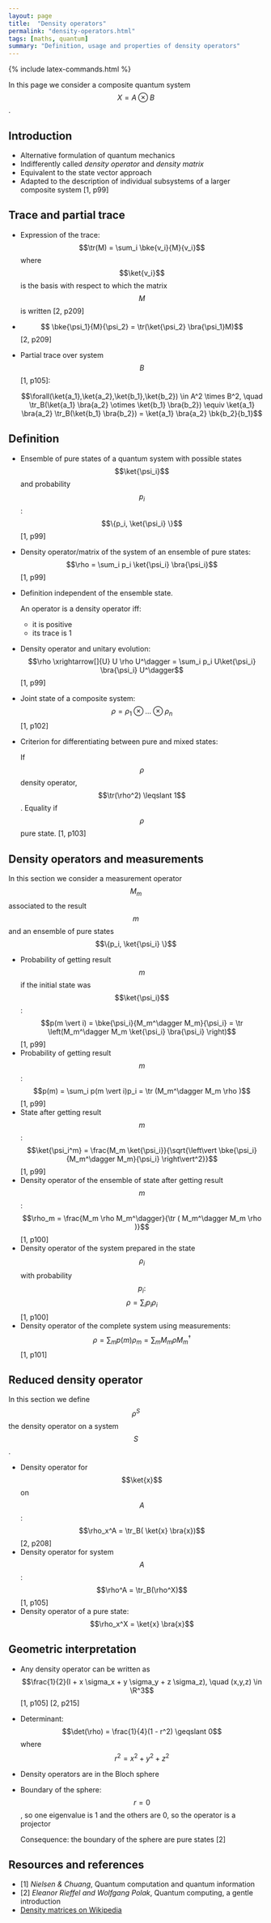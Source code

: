 ```yaml
---
layout: page
title:  "Density operators"
permalink: "density-operators.html"
tags: [maths, quantum]
summary: "Definition, usage and properties of density operators"
---
```

{% include latex-commands.html %}

In this page we consider a composite quantum system $$X = A \otimes B$$.


## Introduction
* Alternative formulation of quantum mechanics
* Indifferently called *density operator* and *density matrix*
* Equivalent to the state vector approach
* Adapted to the description of individual subsystems of a larger composite system [1, p99]


## Trace and partial trace
* Expression of the trace: $$\tr(M) = \sum_i \bke{v_i}{M}{v_i}$$ where $$\ket{v_i}$$ is the basis with respect to which the matrix $$M$$ is written [2, p209]
* $$ \bke{\psi_1}{M}{\psi_2} = \tr(\ket{\psi_2} \bra{\psi_1}M)$$ [2, p209]
* Partial trace over system $$B$$ [1, p105]:

  $$\forall(\ket{a_1},\ket{a_2},\ket{b_1},\ket{b_2}) \in A^2 \times B^2, \quad
\tr_B(\ket{a_1} \bra{a_2} \otimes \ket{b_1} \bra{b_2}) \equiv
\ket{a_1} \bra{a_2} \tr_B(\ket{b_1} \bra{b_2}) = \ket{a_1} \bra{a_2} \bk{b_2}{b_1}$$


## Definition
* Ensemble of pure states of a quantum system with possible states $$\ket{\psi_i}$$ and probability $$p_i$$: $$\{p_i, \ket{\psi_i} \}$$ [1, p99]
* Density operator/matrix of the system of an ensemble of pure states: $$\rho = \sum_i p_i \ket{\psi_i} \bra{\psi_i}$$ [1, p99]
* Definition independent of the ensemble state.

  An operator is a density operator iff:
    - it is positive
    - its trace is 1
* Density operator and unitary evolution: $$\rho \xrightarrow[]{U} U \rho U^\dagger = \sum_i p_i U\ket{\psi_i} \bra{\psi_i} U^\dagger$$ [1, p99]
* Joint state of a composite system: $$ \rho = \rho_1 \otimes \dots \otimes \rho_n$$ [1, p102]
* Criterion for differentiating between pure and mixed states:

  If $$\rho$$ density operator, $$\tr(\rho^2) \leqslant 1$$. Equality if $$\rho$$ pure state. [1, p103]


## Density operators and measurements
In this section we consider a measurement operator $$M_m$$ associated to the result $$m$$ and an ensemble of pure states $$\{p_i, \ket{\psi_i} \}$$
* Probability of getting result $$m$$ if the initial state was $$\ket{\psi_i}$$: $$p(m \vert i) = \bke{\psi_i}{M_m^\dagger M_m}{\psi_i} = \tr \left(M_m^\dagger M_m \ket{\psi_i} \bra{\psi_i} \right)$$ [1, p99]
* Probability of getting result $$m$$: $$p(m) = \sum_i p(m \vert i)p_i = \tr (M_m^\dagger M_m \rho )$$ [1, p99]
* State after getting result $$m$$: $$\ket{\psi_i^m} = \frac{M_m \ket{\psi_i}}{\sqrt{\left\vert \bke{\psi_i}{M_m^\dagger M_m}{\psi_i} \right\vert^2}}$$ [1, p99]
* Density operator of the ensemble of state after getting result $$m$$: $$\rho_m = \frac{M_m \rho M_m^\dagger}{\tr ( M_m^\dagger M_m \rho )}$$ [1, p100]
* Density operator of the system prepared in the state $$\rho_i$$ with probability $$p_i:$$ $$\rho = \sum_i p_i \rho_i$$ [1, p100]
* Density operator of the complete system using measurements: $$\rho = \sum_m p(m) \rho_m = \sum_m M_m \rho M_m^\dagger$$ [1, p101]


## Reduced density operator
In this section we define $$\rho^S$$ the density operator on a system $$S$$.
* Density operator for $$\ket{x}$$ on $$A$$: $$\rho_x^A = \tr_B( \ket{x} \bra{x})$$ [2, p208]
* Density operator for system $$A$$: $$\rho^A = \tr_B(\rho^X)$$ [1, p105]
* Density operator of a pure state: $$\rho_x^X = \ket{x} \bra{x}$$


## Geometric interpretation
* Any density operator can be written as $$\frac{1}{2}(I + x \sigma_x + y \sigma_y + z \sigma_z), \quad (x,y,z) \in \R^3$$ [1, p105] [2, p215]
* Determinant: $$\det(\rho) = \frac{1}{4}(1 - r^2) \geqslant 0$$ where $$r^2 = x^2 + y^2 + z^2$$
* Density operators are in the Bloch sphere
* Boundary of the sphere: $$r = 0$$, so one eigenvalue is 1 and the others are 0, so the operator is a projector

  Consequence: the boundary of the sphere are pure states [2]

## Resources and references
* [1] *Nielsen & Chuang*, Quantum computation and quantum information
* [2] *Eleanor Rieffel and Wolfgang Polak*, Quantum computing, a gentle introduction
* [Density matrices on Wikipedia](https://en.wikipedia.org/wiki/Density_matrix)
